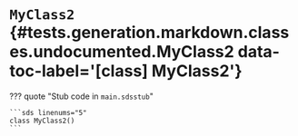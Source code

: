 # <code class="doc-symbol doc-symbol-class"></code> `MyClass2` {#tests.generation.markdown.classes.undocumented.MyClass2 data-toc-label='[class] MyClass2'}

??? quote "Stub code in `main.sdsstub`"

    ```sds linenums="5"
    class MyClass2()
    ```
